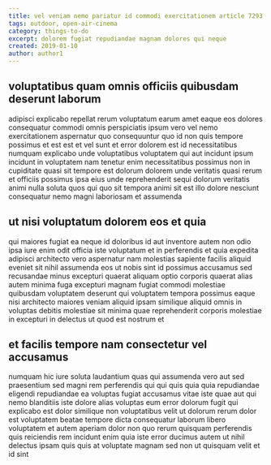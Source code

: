 ```yaml
---
title: vel veniam nemo pariatur id commodi exercitationem article 7293
tags: outdoor, open-air-cinema
category: things-to-do
excerpt: dolorem fugiat repudiandae magnam dolores qui neque
created: 2019-01-10
author: author1
---
```


## voluptatibus quam omnis officiis quibusdam deserunt laborum

adipisci explicabo repellat rerum voluptatum earum amet eaque eos dolores consequatur commodi omnis perspiciatis ipsum vero vel nemo exercitationem aspernatur quo consequuntur quo id non quis tempore possimus et est est et vel sunt et error dolorem est id necessitatibus numquam explicabo unde voluptatibus voluptatem qui aut incidunt ipsum incidunt in voluptatem nam tenetur enim necessitatibus possimus non in cupiditate quasi sit tempore est dolorum dolorem unde veritatis quasi rerum et officiis possimus ipsa eius unde reprehenderit sequi dolorum veritatis animi nulla soluta quos qui quo sit tempora animi sit est illo dolore nesciunt consequatur nemo magni laboriosam et assumenda

## ut nisi voluptatum dolorem eos et quia

qui maiores fugiat ea neque id doloribus id aut inventore autem non odio ipsa iure enim odit officia iste voluptatum et in perferendis et quia expedita adipisci architecto vero aspernatur nam molestias sapiente facilis aliquid eveniet sit nihil assumenda eos ut nobis sint id possimus accusamus sed recusandae minus excepturi quaerat aliquam optio corporis quaerat alias autem minima fuga excepturi magnam fugiat commodi molestiae quibusdam voluptatem deserunt qui voluptatem tempora possimus eaque nisi architecto maiores veniam aliquid ipsam similique aliquid omnis in voluptas debitis molestiae sit minima quae reprehenderit corporis molestiae in excepturi in delectus ut quod est nostrum et

## et facilis tempore nam consectetur vel accusamus

numquam hic iure soluta laudantium quas qui assumenda vero aut sed praesentium sed magni rem perferendis qui qui quis quia quia repudiandae eligendi repudiandae ea voluptas fugiat accusamus vitae iste quae aut qui nemo blanditiis iste dolore alias voluptas eum error dolorum fugit qui explicabo est dolor similique non voluptatibus velit ut dolorum rerum dolor est voluptatem beatae tempore dicta consequatur laborum libero voluptatem et autem aperiam dolor non quo rerum quisquam perferendis quis reiciendis rem incidunt enim quia iste error ducimus autem ut nihil delectus ipsam quis quis at voluptate magnam sed non ut quisquam velit et id sint
